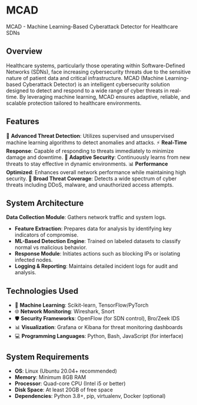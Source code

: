 # MCAD
MCAD - Machine Learning-Based Cyberattack Detector for Healthcare SDNs

## Overview

Healthcare systems, particularly those operating within Software-Defined Networks (SDNs), face increasing cybersecurity threats due to the sensitive nature of patient data and critical infrastructure. MCAD (Machine Learning-based Cyberattack Detector) is an intelligent cybersecurity solution designed to detect and respond to a wide range of cyber threats in real-time. By leveraging machine learning, MCAD ensures adaptive, reliable, and scalable protection tailored to healthcare environments.
## Features

🔐 **Advanced Threat Detection**: Utilizes supervised and unsupervised machine learning algorithms to detect anomalies and attacks.
⚡ **Real-Time Response**: Capable of responding to threats immediately to minimize damage and downtime.
🔄 **Adaptive Security**: Continuously learns from new threats to stay effective in dynamic environments.
📊 **Performance Optimized**: Enhances overall network performance while maintaining high security.
🧠 **Broad Threat Coverage**: Detects a wide spectrum of cyber threats including DDoS, malware, and unauthorized access attempts.

## System Architecture
**Data Collection Module**: Gathers network traffic and system logs.
- **Feature Extraction**: Prepares data for analysis by identifying key indicators of compromise.
- **ML-Based Detection Engine**: Trained on labeled datasets to classify normal vs malicious behavior.
- **Response Module**: Initiates actions such as blocking IPs or isolating infected nodes.
- **Logging & Reporting**: Maintains detailed incident logs for audit and analysis.

## Technologies Used

- 🧠 **Machine Learning**: Scikit-learn, TensorFlow/PyTorch
- 🌐 **Network Monitoring**: Wireshark, Snort
- 🛡 **Security Frameworks**: OpenFlow (for SDN control), Bro/Zeek IDS
- 📊 **Visualization**: Grafana or Kibana for threat monitoring dashboards
- 💻 **Programming Languages**: Python, Bash, JavaScript (for interface)

## System Requirements

- **OS**: Linux (Ubuntu 20.04+ recommended)
- **Memory**: Minimum 8GB RAM
- **Processor**: Quad-core CPU (Intel i5 or better)
- **Disk Space**: At least 20GB of free space
- **Dependencies**: Python 3.8+, pip, virtualenv, Docker (optional)

